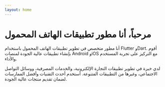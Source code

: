 ```yaml
---
layout: home
---
```


# مرحباً، أنا مطور تطبيقات الهاتف المحمول

أنا مطور متخصص في تطوير تطبيقات الهاتف المحمول باستخدام Flutter وDart. أقوم بإنشاء تطبيقات عالية الجودة لمنصات Android وiOS مع التركيز على تجربة المستخدم والأداء.

لدي خبرة في تطوير تطبيقات التجارة الإلكترونية، والخدمات المصرفية، ووسائل التواصل الاجتماعي، وغيرها من التطبيقات المتنوعة. أستخدم أحدث التقنيات وأفضل الممارسات لضمان تقديم منتجات عالية الجودة.
